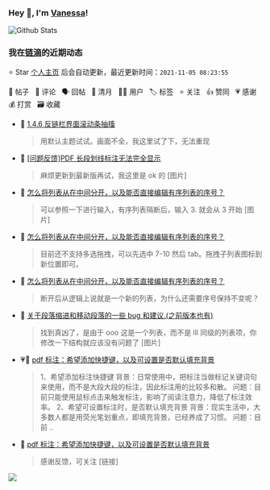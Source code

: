 ### Hey 👋, I'm [Vanessa](http://vanessa.b3log.org/)!

![Github Stats](https://github-readme-stats.vercel.app/api?username=Vanessa219&show_icons=true)

<!--events start -->

### 我在[链滴](https://ld246.com)的近期动态

⭐️ Star [个人主页](https://github.com/Vanessa219/Vanessa219) 后会自动更新，最近更新时间：`2021-11-05 08:23:55`

📝 帖子 &nbsp; 💬 评论 &nbsp; 🗣 回帖 &nbsp; 🌙 清月 &nbsp; 👨‍💻 用户 &nbsp; 🏷️ 标签 &nbsp; ⭐️ 关注 &nbsp; 👍 赞同 &nbsp; 💗 感谢 &nbsp; 💰 打赏 &nbsp; 🗃 收藏

* 💬 [1.4.6 反链栏界面滚动条抽搐](https://ld246.com/article/1636009575088/comment/1636020984842#comments)

  > 用默认主题试试。画面不全，我这里试了下，无法重现
* 💬 [[问题反馈]PDF 长段划线标注无法完全显示](https://ld246.com/article/1635959476560/comment/1636020802926#comments)

  > 麻烦更新到最新版再试，我这里是 ok 的 [图片]
* 💬 [怎么将列表从在中间分开，以及能否直接编辑有序列表的序号？](https://ld246.com/article/1635903771708/comment/1635953037935#comments)

  > 可以参照一下进行输入，有序列表隔断后，输入 3. 就会从 3 开始 [图片]
* 💬 [怎么将列表从在中间分开，以及能否直接编辑有序列表的序号？](https://ld246.com/article/1635903771708/comment/1635905621864#comments)

  > 目前还不支持多选拖拽，可以先选中 7-10 然后 tab。拖拽子列表图标到新位置即可。
* 💬 [怎么将列表从在中间分开，以及能否直接编辑有序列表的序号？](https://ld246.com/article/1635903771708/comment/1635905384150#comments)

  > 断开后从逻辑上说就是一个新的列表，为什么还需要序号保持不变呢？
* 💬 [关于段落缩进和移动段落的一些 bug 和建议.(之前版本也有)](https://ld246.com/article/1635523662650/comment/1635869324066#comments)

  > 找到真凶了，是由于 ooo 这是一个列表，而不是 lll 同级的列表项，你修改一下结构就应该没有问题了 [图片]
* 💗📝 [pdf 标注：希望添加快捷键，以及可设置是否默认填充背景](https://ld246.com/article/1635848437941)

  > 1、希望添加标注快捷键 背景：日常使用中，把标注当做标记关键词句来使用，而不是大段大段的标注，因此标注用的比较多和散。 问题：目前只能使用鼠标点击来触发标注，影响了阅读注意力，降低了标注效率。 2、希望可设置标注时，是否默认填充背景 背景：现实生活中，大多数人都是用荧光笔划重点，即填充背景，已经养成了习惯。 问题：目前 ..
* 💬 [pdf 标注：希望添加快捷键，以及可设置是否默认填充背景](https://ld246.com/article/1635848437941/comment/1635868561509#comments)

  > 感谢反馈，可关注 [链接]


<!--events end -->

<a title="Hits" target="_blank" href="https://github.com/Vanessa219/Vanessa219"><img src="https://hits.b3log.org/Vanessa219/Vanessa219.svg"></a>
